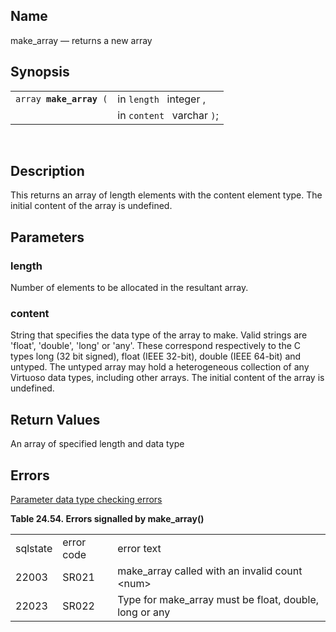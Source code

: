 <div id="fn_make_array" class="refentry">

<div class="titlepage">

</div>

<div class="refnamediv">

## Name

make_array — returns a new array

</div>

<div class="refsynopsisdiv">

## Synopsis

<div id="fsyn_make_array" class="funcsynopsis">

|                              |                            |
|------------------------------|----------------------------|
| `array `**`make_array`**` (` | in `length ` integer ,     |
|                              | in `content ` varchar `)`; |

<div class="funcprototype-spacer">

 

</div>

</div>

</div>

<div id="desc_make_array" class="refsect1">

## Description

This returns an array of length elements with the content element type.
The initial content of the array is undefined.

</div>

<div id="params_make_array" class="refsect1">

## Parameters

<div id="id96267" class="refsect2">

### length

Number of elements to be allocated in the resultant array.

</div>

<div id="id96270" class="refsect2">

### content

String that specifies the data type of the array to make. Valid strings
are 'float', 'double', 'long' or 'any'. These correspond respectively to
the C types long (32 bit signed), float (IEEE 32-bit), double (IEEE
64-bit) and untyped. The untyped array may hold a heterogeneous
collection of any Virtuoso data types, including other arrays. The
initial content of the array is undefined.

</div>

</div>

<div id="ret_make_array" class="refsect1">

## Return Values

An array of specified length and data type

</div>

<div id="errors_make_array" class="refsect1">

## Errors

<a href="datatypeerror.html" class="link"
title="23.2.2. Data Type Errors">Parameter data type checking errors</a>

<div id="id96280" class="table">

**Table 24.54. Errors signalled by make_array()**

<div class="table-contents">

|                                       |                                       |                                                                                        |
|---------------------------------------|---------------------------------------|----------------------------------------------------------------------------------------|
| sqlstate                              | error code                            | error text                                                                             |
| <span class="errorcode">22003 </span> | <span class="errorcode">SR021 </span> | <span class="errortext">make_array called with an invalid count \<num\> </span>        |
| <span class="errorcode">22023 </span> | <span class="errorcode">SR022 </span> | <span class="errortext">Type for make_array must be float, double, long or any </span> |

</div>

</div>

  

</div>

</div>

